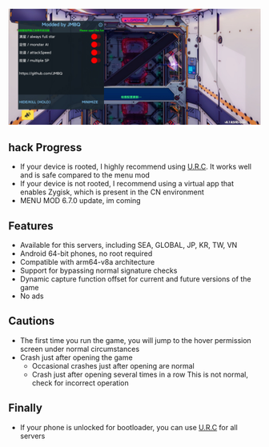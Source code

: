 ![image](img/01.jpg)

## hack Progress
* If your device is rooted, I highly recommend using [U.R.C](https://github.com/JMBQ/URC). It works well and is safe compared to the menu mod
* If your device is not rooted, I recommend using a virtual app that enables Zygisk, which is present in the CN environment
* MENU MOD 6.7.0 update, im coming


## Features
* Available for this servers, including SEA, GLOBAL, JP, KR, TW, VN
* Android 64-bit phones, no root required
* Compatible with arm64-v8a architecture
* Support for bypassing normal signature checks
* Dynamic capture function offset for current and future versions of the game
* No ads
  
  

## Cautions
* The first time you run the game, you will jump to the hover permission screen under normal circumstances
* Crash just after opening the game
  * Occasional crashes just after opening are normal
  * Crash just after opening several times in a row This is not normal, check for incorrect operation

## Finally
* If your phone is unlocked for bootloader, you can use [U.R.C](https://github.com/JMBQ/URC) for all servers
